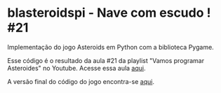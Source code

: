 # blasteroidspi - Nave com escudo ! #21
Implementação do jogo Asteroids em Python com a biblioteca Pygame.

Esse código é o resultado da aula #21 da playlist "Vamos programar Asteroides" no Youtube. Acesse essa aula [aqui](https://youtu.be/1zwunQk0oB8).

A versão final do código do jogo encontra-se [aqui](https://github.com/camargo-advanced/blasteroidspi).
